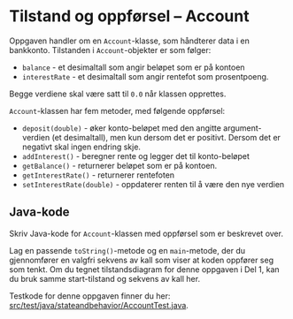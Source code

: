 # Tilstand og oppførsel – Account

Oppgaven handler om en `Account`-klasse, som håndterer data i en bankkonto. Tilstanden i `Account`-objekter er som følger:

- `balance` - et desimaltall som angir beløpet som er på kontoen
- `interestRate` - et desimaltall som angir rentefot som prosentpoeng.

Begge verdiene skal være satt til `0.0` når klassen opprettes.

`Account`-klassen har fem metoder, med følgende oppførsel:

- `deposit(double)` - øker konto-beløpet med den angitte argument-verdien (et desimaltall), men kun dersom det er positivt. Dersom det er negativt skal ingen endring skje.
- `addInterest()` - beregner rente og legger det til konto-beløpet
- `getBalance()` - returnerer beløpet som er på kontoen.
- `getInterestRate()` - returnerer rentefoten
- `setInterestRate(double)` - oppdaterer renten til å være den nye verdien

## Java-kode

Skriv Java-kode for `Account`-klassen med oppførsel som er beskrevet over.

Lag en passende `toString()`-metode og en `main`-metode, der du gjennomfører en valgfri sekvens av kall som viser at koden oppfører seg som tenkt. Om du tegnet tilstandsdiagram for denne oppgaven i Del 1, kan du bruk samme start-tilstand og sekvens av kall her.

Testkode for denne oppgaven finner du her: [src/test/java/stateandbehavior/AccountTest.java](../../src/test/java/stateandbehavior/AccountTest.java).
